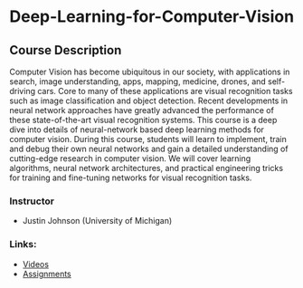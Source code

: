# Deep-Learning-for-Computer-Vision

## Course Description
Computer Vision has become ubiquitous in our society, with applications in search, image understanding, apps, mapping, medicine, drones, and self-driving cars. Core to many of these applications are visual recognition tasks such as image classification and object detection. Recent developments in neural network approaches have greatly advanced the performance of these state-of-the-art visual recognition systems. This course is a deep dive into details of neural-network based deep learning methods for computer vision. During this course, students will learn to implement, train and debug their own neural networks and gain a detailed understanding of cutting-edge research in computer vision. We will cover learning algorithms, neural network architectures, and practical engineering tricks for training and fine-tuning networks for visual recognition tasks.

### Instructor
-  Justin Johnson (University of Michigan)

### Links:
  - [Videos](https://leccap.engin.umich.edu/leccap/site/jhygcph151x25gjj1f0)
  - [Assignments](https://web.eecs.umich.edu/~justincj/teaching/eecs498/FA2020/assignment1.html)
  

